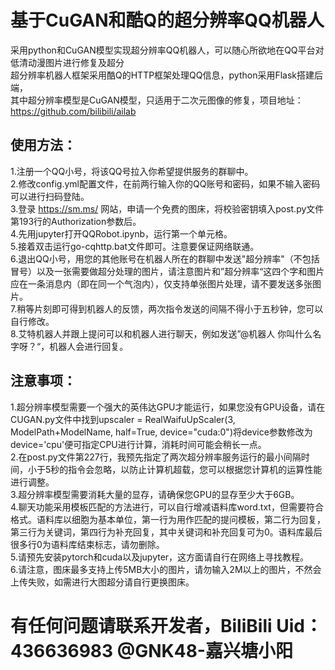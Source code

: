 # 基于CuGAN和酷Q的超分辨率QQ机器人
采用python和CuGAN模型实现超分辨率QQ机器人，可以随心所欲地在QQ平台对低清动漫图片进行修复及超分  
超分辨率机器人框架采用酷Q的HTTP框架处理QQ信息，python采用Flask搭建后端，  
其中超分辨率模型是CuGAN模型，只适用于二次元图像的修复，项目地址：https://github.com/bilibili/ailab  
  
## 使用方法：  
1.注册一个QQ小号，将该QQ号拉入你希望提供服务的群聊中。  
2.修改config.yml配置文件，在前两行输入你的QQ账号和密码，如果不输入密码可以进行扫码登陆。  
3.登录 https://sm.ms/ 网站，申请一个免费的图床，将校验密钥填入post.py文件第193行的Authorization参数后。  
4.先用jupyter打开QQRobot.ipynb，运行第一个单元格。  
5.接着双击运行go-cqhttp.bat文件即可。注意要保证网络联通。  
6.退出QQ小号，用您的其他账号在机器人所在的群聊中发送"超分辨率"（不包括冒号）以及一张需要做超分处理的图片，请注意图片和”超分辨率“这四个字和图片应在一条消息内（即在同一个气泡内），仅支持单张图片处理，请不要发送多张图片。  
7.稍等片刻即可得到机器人的反馈，两次指令发送的间隔不得小于五秒钟，您可以自行修改。  
8.艾特机器人并跟上提问可以和机器人进行聊天，例如发送”@机器人 你叫什么名字呀？“，机器人会进行回复。  
  
## 注意事项：  
1.超分辨率模型需要一个强大的英伟达GPU才能运行，如果您没有GPU设备，请在CUGAN.py文件中找到upscaler = RealWaifuUpScaler(3, ModelPath+ModelName, half=True, device="cuda:0")将device参数修改为device='cpu'便可指定CPU进行计算，消耗时间可能会稍长一点。  
2.在post.py文件第227行，我预先指定了两次超分辨率服务运行的最小间隔时间，小于5秒的指令会忽略，以防止计算机超载，您可以根据您计算机的运算性能进行调整。  
3.超分辨率模型需要消耗大量的显存，请确保您GPU的显存至少大于6GB。  
4.聊天功能采用模板匹配的方法进行，可以自行增减语料库word.txt，但需要符合格式。语料库以细胞为基本单位，第一行为用作匹配的提问模板，第二行为回复，第三行为关键词，第四行为补充回复，其中关键词和补充回复可为0。语料库最后很多行0为语料库结束标志，请勿删除。  
5.请预先安装pytorch和cuda以及jupyter，这方面请自行在网络上寻找教程。  
6.请注意，图床最多支持上传5MB大小的图片，请勿输入2M以上的图片，不然会上传失败，如需进行大图超分请自行更换图床。  
# 有任何问题请联系开发者，BiliBili Uid：436636983 @GNK48-嘉兴塘小阳  
